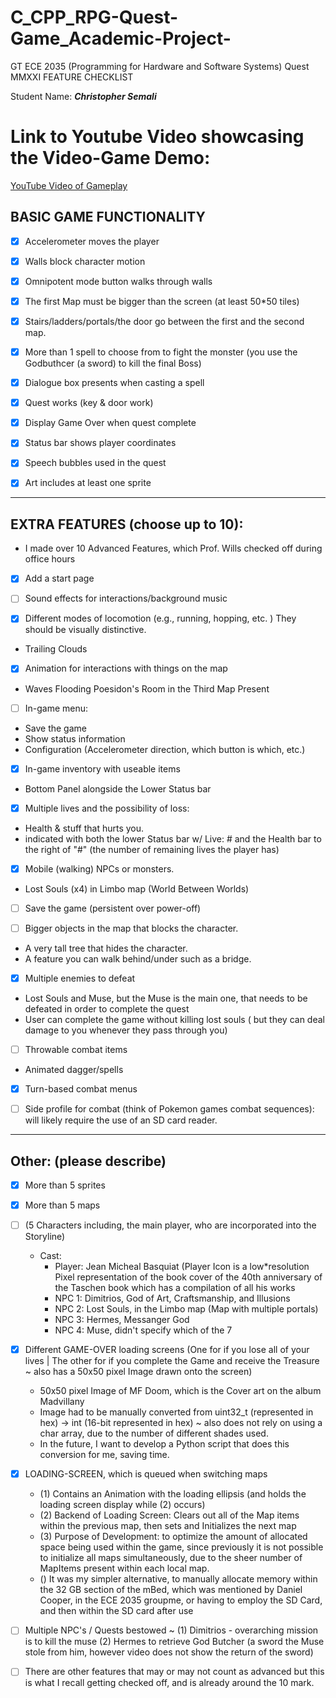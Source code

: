 # C_CPP_RPG-Quest-Game_Academic-Project-

GT ECE 2035 (Programming for Hardware and Software Systems) Quest MMXXI FEATURE CHECKLIST

Student Name: ___Christopher Semali___

# Link to Youtube Video showcasing the Video-Game Demo: 
		
[YouTube Video of Gameplay](https://youtu.be/spUeAvs4yvg)

## BASIC GAME FUNCTIONALITY 

- [x]  Accelerometer moves the player

- [x]  Walls block character motion

- [x]  Omnipotent mode button walks through walls

- [x]  The first Map must be bigger than the screen (at least 50*50 tiles)

- [x]  Stairs/ladders/portals/the door go between the first and the second map. 

- [x]  More than 1 spell to choose from to fight the monster (you use the Godbuthcer (a sword) to kill the final Boss)

- [x]  Dialogue box presents when casting a spell 

- [x]  Quest works (key & door work)

- [x]  Display Game Over when quest complete

- [x]  Status bar shows player coordinates

- [x]  Speech bubbles used in the quest

- [x]  Art includes at least one sprite

---
## EXTRA FEATURES (choose up to 10):    	
* I made over 10 Advanced Features, which Prof. Wills checked off during office hours

- [x]  Add a start page 

- [ ]  Sound effects for interactions/background music 

- [x]  Different modes of locomotion (e.g., running, hopping, etc. ) They should be visually distinctive.
  * Trailing Clouds

- [x]  Animation for interactions with things on the map
  * Waves Flooding Poesidon's Room in the Third Map Present

- [ ]  In-game menu: 
* Save the game 
* Show status information 
* Configuration (Accelerometer direction, which button is which, etc.) 

- [x]  In-game inventory with useable items
  * Bottom Panel alongside the Lower Status bar

- [x]  Multiple lives and the possibility of loss:       
  * Health & stuff that hurts you. 
  * indicated with both the lower Status bar w/ Live: # and the Health bar to the right of "#" (the number of remaining lives the player has) 

- [x]  Mobile (walking) NPCs or monsters.
  * Lost Souls (x4) in Limbo map (World Between Worlds)

- [ ]  Save the game (persistent over power-off) 

- [ ]  Bigger objects in the map that blocks the character.
  * A very tall tree that hides the character. 
  * A feature you can walk behind/under such as a bridge. 

- [x]  Multiple enemies to defeat
  * Lost Souls and Muse, but the Muse is the main one, that needs to be defeated in order to complete the quest
  * User can complete the game without killing lost souls ( but they can deal damage to you whenever they pass through you)

- [ ]  Throwable combat items  
  * Animated dagger/spells 

- [x]  Turn-based combat menus 

- [ ]  Side profile for combat (think of Pokemon games combat sequences): will likely require the use of an SD card reader. 

---
## Other: (please describe)
- [x]  More than 5 sprites

- [x]  More than 5 maps

- [ ]  (5 Characters including, the main player, who are incorporated into the Storyline)
	* Cast: 
		* Player: Jean Micheal Basquiat (Player Icon is a low*resolution Pixel representation of the book cover of the 40th anniversary of the Taschen book which has a compilation of all his works
		* NPC 1: Dimitrios, God of Art, Craftsmanship, and Illusions
		* NPC 2: Lost Souls, in the Limbo map (Map with multiple portals)
		* NPC 3: Hermes, Messanger God 
		* NPC 4: Muse, didn't specify which of the 7


- [x]  Different GAME-OVER loading screens (One for if you lose all of your lives | The other for if you complete the Game and receive the Treasure ~ also has a 50x50 pixel Image drawn onto the screen)
	* 50x50 pixel Image of MF Doom, which is the Cover art on the album  Madvillany 
	* Image had to be manually converted from uint32_t (represented in hex) -> int (16-bit represented in hex) ~ also does not rely on using a char array, due to the number of different shades used.
	* In the future, I want to develop a Python script that does this conversion for me, saving time.

- [x] LOADING-SCREEN, which is queued when switching maps
	* (1) Contains an Animation with the loading ellipsis (and holds the loading screen display while (2) occurs)
	* (2) Backend of Loading Screen: Clears out all of the Map items within the previous map, then sets and Initializes the next map 
	* (3) Purpose of Development: to optimize the amount of allocated space being used within the game, 
		since previously it is not possible to initialize all maps simultaneously, due to the sheer number of MapItems present within each local map.
	* () It was my simpler alternative, to manually allocate memory within the 32 GB section of the mBed, which was mentioned by Daniel Cooper, in the ECE 2035 groupme,
		or having to employ the SD Card, and then within the SD card after use

- [ ] Multiple NPC's / Quests bestowed ~ (1) Dimitrios - overarching mission is to kill the muse (2) Hermes to retrieve God Butcher (a sword the Muse stole from him, however video does not show the return of the sword)

- [ ] There are other features that may or may not count as advanced but this is what I recall getting checked off, and is already around the 10 mark. 

